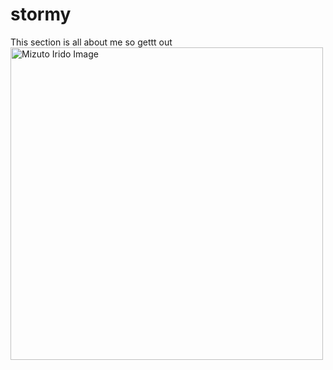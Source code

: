 # stormy
This section is all about me so gettt out
<img src="https://i.pinimg.com/736x/5f/88/cc/5f88cc14a95599d01d16b555bd741a95.jpg" alt="Mizuto Irido Image" width="500" />




